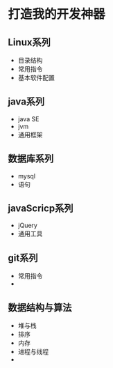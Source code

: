 
# 打造我的开发神器

## Linux系列

* 目录结构
* 常用指令
* 基本软件配置

## java系列

* java SE
* jvm
* 通用框架

## 数据库系列

* mysql
* 语句

## javaScricp系列

* jQuery
* 通用工具

## git系列

* 常用指令
* 

## 数据结构与算法
 
* 堆与栈
* 排序
* 内存
* 进程与线程
* 
